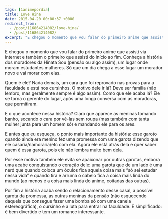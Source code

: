 ```yaml
---
tags: [1animepordia]
title: Love Hina
date: 2015-04-20 00:00:37 +0000
redirect_from:
  - /post/116864214082/love-hina/
  - /post/116864214082/
excerpt: "E chegou o momento que vou falar do primeiro anime que assisti via internet e também o primeiro que assisti do início ao fim. Conheça a história dos moradores da Hinata Sou (pensão ou algo assim), um lugar onde moram estudantes mulheres. Só que um dia chega a esse lugar um morador novo e vai morar com elas."
---
```


E chegou o momento que vou falar do primeiro anime que assisti via
internet e também o primeiro que assisti do início ao fim. Conheça a
história dos moradores da Hinata Sou (pensão ou algo assim), um lugar
onde moram estudantes mulheres. Só que um dia chega a esse lugar um
morador novo e vai morar com elas.

Quem é ele? Nada demais, um cara que foi reprovado nas provas para a
faculdade e está nos cursinhos. O motivo dele ir lá? Deve ser família
(não lembro, mas geralmente sempre é algo assim). Como que ele acaba lá?
Ele se torna o gerente do lugar, após uma longa conversa com as
moradoras, que permitiram.

E o que acontece nessa história? Claro que aparece as meninas tomando
banho, socando o cara por vê-las sem roupa (mas também com tanta mulher
junta para um homem só) e mandando ele para os ares.

E antes que eu esqueça, o ponto mais importante da história: esse garoto
quando ainda era menino fez uma promessa com uma garota dizendo que ele
casaria/namoraria/etc com ela. Agora ele está atrás dela e quer saber
quem é essa garota, pois ele não lembra muito bem dela.

Por esse motivo também ele evita se apaixonar por outras garotas, embora
uma acabe conquistando o coração dele: uma garota que de um lado é uma
nerd que quando coloca um óculos fica aquela coisa mais “só sei estudar
nessa vida” e quando tira e arruma o cabelo fica a coisa mais linda do
mundo (ao menos é a coisa mais linda do anime, coitadas das outras).

Por fim a história acaba sendo o relacionamento desse casal, a possível
garota da promessa, as outras meninas da pensão (não esquecendo daquela
que consegue fazer uma bomba só com uma canela estereográfica), o
cursinho e a luta para entrar na faculdade. E simplificado: é bem
divertido e tem um romance interessante.



